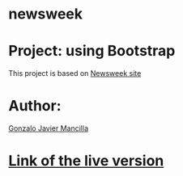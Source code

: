 # newsweek

<h1><b>Project: using Bootstrap</b></h1>
This project is based on <a href="https://www.newsweek.com/">Newsweek site</a> 

<h1><b> Author:</b></h1>
<a href="https://github.com/gonjavi/">Gonzalo Javier Mancilla</a>



<h1><a href="#">Link of the live version </a></h1> 








